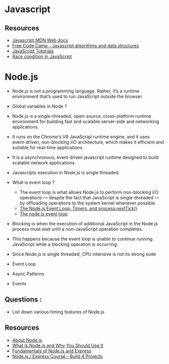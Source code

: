 
# Javascript

## Resources


- [Javascript MDN Web docs](https://developer.mozilla.org/en-US/docs/Web/JavaScript)
- [Free Code Camp - Javascript algorithms and data structures](https://www.freecodecamp.org/learn/javascript-algorithms-and-data-structures/)
- [JavaScript Tutorials](https://www.tutorialspoint.com/javascript/index.htm)
- [Race condition in JavaScript](https://dev.to/jmhungdev/is-there-race-condition-in-javascript-yes-and-no-4m4p)

# Node.js

- Node.js is not a programming language. Rather, it’s a runtime environment that’s used to run JavaScript outside the browser.
- Global variables in Node ?

- Node.js is a single-threaded, open-source, cross-platform runtime environment for building fast and scalable server-side and networking applications. 

- It runs on the Chrome's V8 JavaScript runtime engine, and it uses event-driven, non-blocking I/O architecture, which makes it efficient and suitable for real-time applications.

- It is a asynchronous, event driven javascript runtime designed to build scalable network applications.

- Javascripts execution in Node.js is single threaded.

- What is event loop ?
    - The event loop is what allows Node.js to perform non-blocking I/O operations — despite the fact that JavaScript is single-threaded — by offloading operations to the system kernel whenever possible.
    - [The Node.js Event Loop, Timers, and process.nextTick()](https://nodejs.org/en/docs/guides/event-loop-timers-and-nexttick/)
    - [The node.js event loop](https://nodejs.dev/learn/the-nodejs-event-loop)

- Blocking is when the execution of additional JavaScript in the Node.js process must wait until a non-JavaScript operation completes. 
- This happens because the event loop is unable to continue running JavaScript while a blocking operation is occurring.

- Since Node.js is single threaded, CPU intensive is not its strong suite

- Event Loop
- Async Patterns 
- Events 



## Questions :

- List down various timing features of Node.js 


## Resources

- [About Node.js](https://nodejs.org/en/about/)
- [What Is Node.js and Why You Should Use It ](https://kinsta.com/knowledgebase/what-is-node-js/)
- [Fundamentals of Node.js and Express](https://www.youtube.com/watch?v=Oe421EPjeBE)
- [Node.js / Express Course - Build 4 Projects](https://www.youtube.com/watch?v=qwfE7fSVaZM)